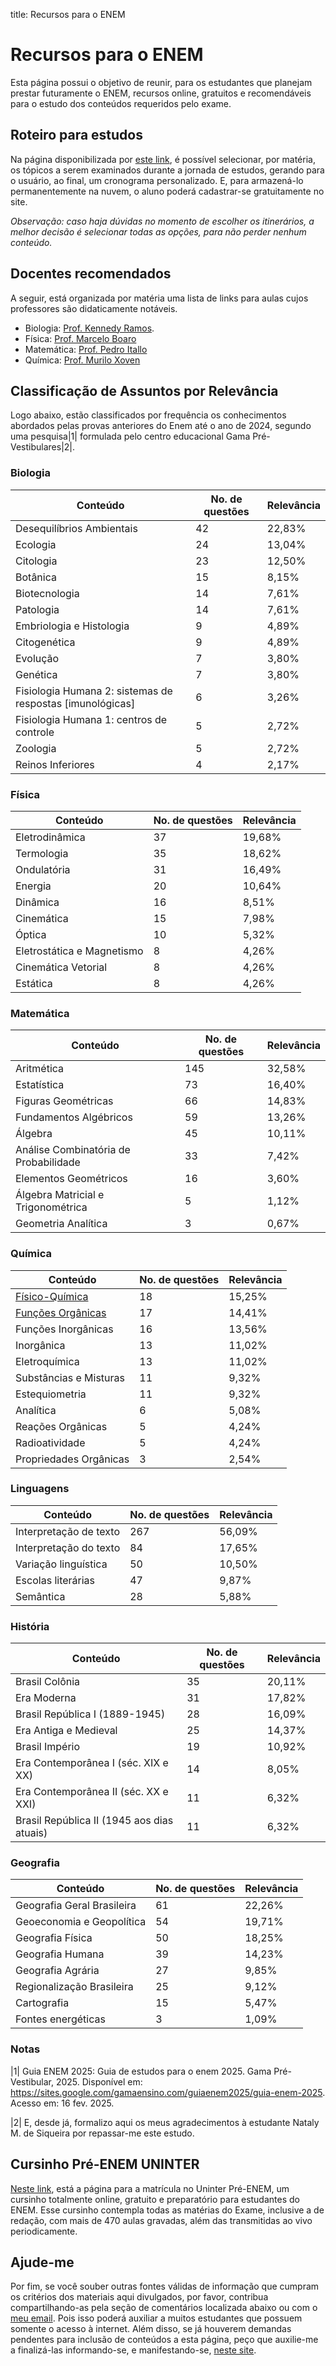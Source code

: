title: Recursos para o ENEM

# Recursos para o ENEM

Esta página possui o objetivo de reunir, para os estudantes que planejam
prestar futuramente o ENEM, recursos online, gratuitos e recomendáveis para o
estudo dos conteúdos requeridos pelo exame.

## Roteiro para estudos

Na página disponibilizada por [este
link](https://vestibular.brasilescola.uol.com.br/enem/cronograma-estudos), é
possível selecionar, por matéria, os tópicos a serem examinados durante a
jornada de estudos, gerando para o usuário, ao final, um cronograma
personalizado. E, para armazená-lo permanentemente na nuvem, o aluno poderá
cadastrar-se gratuitamente no site.

_Observação: caso haja dúvidas no momento de escolher os itinerários, a melhor
decisão é selecionar todas as opções, para não perder nenhum conteúdo._

## Docentes recomendados

A seguir, está organizada por matéria uma lista de links para aulas cujos professores são
didaticamente notáveis.

* Biologia: [Prof. Kennedy Ramos](https://www.youtube.com/@bioexplica).
* Física: [Prof. Marcelo Boaro](https://www.youtube.com/@professorboaro)
* Matemática: [Prof. Pedro Itallo](https://youtube.com/playlist?list=PL-cWjvjoSJcdoCEYbv0ckR4AILITh18uE&si=69gMbxoIZKDJ3WVk)
* Química: [Prof. Murilo Xoven](https://www.youtube.com/results?search_query=Murilo+Xoven&sp=EgQQARgD)

## Classificação de Assuntos por Relevância

Logo abaixo, estão classificados por frequência os conhecimentos abordados pelas
provas anteriores do Enem até o ano de 2024, segundo uma pesquisa\|1\| formulada pelo centro
educacional Gama Pré-Vestibulares\|2\|.

### Biologia

| Conteúdo | No. de questões | Relevância |
|-|-|-|
| Desequilíbrios Ambientais | 42 | 22,83% |
| Ecologia | 24 | 13,04% |
| Citologia | 23 | 12,50% |
| Botânica | 15 | 8,15% |
| Biotecnologia | 14 | 7,61% |
| Patologia | 14 | 7,61% |
| Embriologia e Histologia | 9 | 4,89% |
| Citogenética | 9 | 4,89% |
| Evolução | 7 | 3,80% |
| Genética | 7 | 3,80% |
| Fisiologia Humana 2: sistemas de respostas \[imunológicas\] | 6 | 3,26% |
| Fisiologia Humana 1: centros de controle | 5 | 2,72% |
| Zoologia | 5 | 2,72% |
| Reinos Inferiores | 4 | 2,17% |

### Física

| Conteúdo | No. de questões | Relevância |
|-|-|-|
| Eletrodinâmica | 37 | 19,68% |
| Termologia | 35 | 18,62% |
| Ondulatória | 31 | 16,49% |
| Energia | 20 | 10,64% |
| Dinâmica | 16 | 8,51% |
| Cinemática | 15 | 7,98% |
| Óptica | 10 | 5,32% |
| Eletrostática e Magnetismo | 8 | 4,26% |
| Cinemática Vetorial | 8 | 4,26% |
| Estática | 8 | 4,26% |

### Matemática

| Conteúdo | No. de questões | Relevância |
|-|-|-|
| Aritmética | 145 | 32,58% |
| Estatística | 73 | 16,40% |
| Figuras Geométricas | 66 | 14,83% |
| Fundamentos Algébricos | 59 | 13,26% |
| Álgebra | 45 | 10,11% |
| Análise Combinatória de Probabilidade | 33 | 7,42% |
| Elementos Geométricos | 16 | 3,60% |
| Álgebra Matricial e Trigonométrica | 5 | 1,12% |
| Geometria Analítica | 3 | 0,67% |

### Química

| Conteúdo | No. de questões | Relevância |
|-|-|-|
| [Físico-Química](https://educapes.capes.gov.br/bitstream/capes/583369/1/F%c3%adsicoQu%c3%admicaEnem.2ed.2019.Final.pdf) | 18 | 15,25% |
| [Funções Orgânicas](https://educapes.capes.gov.br/bitstream/capes/742892/2/Qu%c3%admicaOrg%c3%a2nicaENEM.1ed.2023.pdf) | 17 | 14,41% |
| Funções Inorgânicas | 16 | 13,56% |
| Inorgânica | 13 | 11,02% |
| Eletroquímica | 13 | 11,02% |
| Substâncias e Misturas | 11 | 9,32% |
| Estequiometria | 11 | 9,32% |
| Analítica | 6 | 5,08% |
| Reações Orgânicas | 5 | 4,24% |
| Radioatividade | 5 | 4,24% |
| Propriedades Orgânicas | 3 | 2,54% |

### Linguagens

| Conteúdo | No. de questões | Relevância |
|-|-|-|
| Interpretação de texto | 267 | 56,09% |
| Interpretação do texto | 84 | 17,65% |
| Variação linguística | 50 | 10,50% |
| Escolas literárias | 47 | 9,87% |
| Semântica | 28 | 5,88% |

### História

| Conteúdo | No. de questões | Relevância |
|-|-|-|
| Brasil Colônia | 35 | 20,11% |
| Era Moderna | 31 | 17,82% |
| Brasil República I (1889-1945) | 28 | 16,09% |
| Era Antiga e Medieval | 25 | 14,37% |
| Brasil Império | 19 | 10,92% |
| Era Contemporânea I (séc. XIX e XX) | 14 | 8,05% |
| Era Contemporânea II (séc. XX e XXI) | 11 | 6,32% |
| Brasil República II (1945 aos dias atuais) | 11 | 6,32% |

### Geografia

| Conteúdo | No. de questões | Relevância |
|-|-|-|
| Geografia Geral Brasileira | 61 | 22,26% |
| Geoeconomia e Geopolítica | 54 | 19,71% |
| Geografia Física | 50 | 18,25% |
| Geografia Humana | 39 | 14,23% |
| Geografia Agrária | 27 | 9,85% |
| Regionalização Brasileira | 25 | 9,12% |
| Cartografia | 15 | 5,47% |
| Fontes energéticas | 3 | 1,09% |

### Notas

\|1\| Guia ENEM 2025: Guia de estudos para o enem 2025. Gama
Pré-Vestibular, 2025. Disponível em:
https://sites.google.com/gamaensino.com/guiaenem2025/guia-enem-2025. Acesso em:
16 fev. 2025.

\|2\| E, desde já, formalizo aqui os meus agradecimentos à estudante
Nataly M. de Siqueira por repassar-me este estudo.

## Cursinho Pré-ENEM UNINTER

[Neste link](https://www.uninter.com/enem), está a página para a matrícula no
Uninter Pré-ENEM, um cursinho totalmente online, gratuito e preparatório para
estudantes do ENEM. Esse cursinho contempla todas as matérias do Exame,
inclusive a de redação, com mais de 470 aulas gravadas, além das transmitidas
ao vivo periodicamente.

## Ajude-me

Por fim, se você souber outras fontes válidas de informação que cumpram os
critérios dos materiais aqui divulgados, por favor, contribua compartilhando-as
pela seção de comentários localizada abaixo ou com o [meu
email](mailto:t0gvovdr@mailmask.me). Pois isso poderá auxiliar a muitos
estudantes que possuem somente o acesso à internet. Além disso, se já houverem
demandas pendentes para inclusão de conteúdos a esta página, peço que
auxilie-me a finalizá-las informando-se, e manifestando-se, [neste
site](https://github.com/gabrielproencaalves/gabrielproencaalves.github.io/issues?q=is%3Aissue%20state%3Aopen%20label%3ARecursosParaOENEM).
